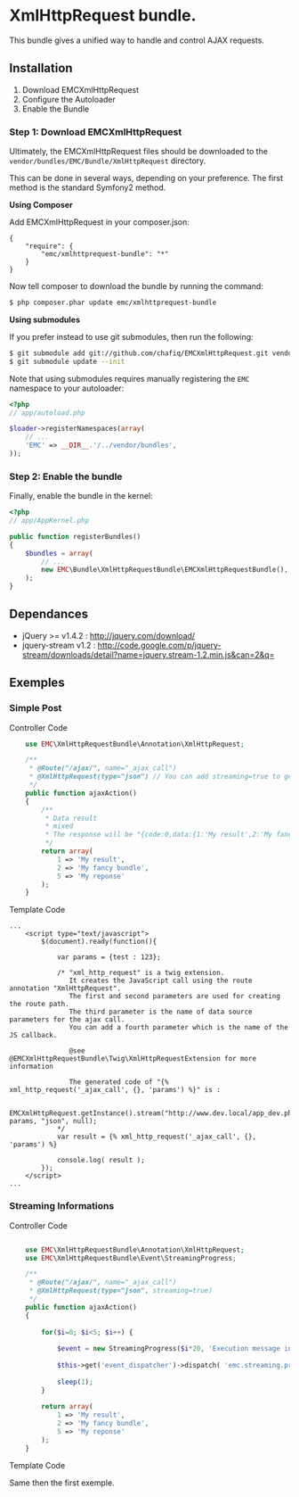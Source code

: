 # XmlHttpRequest bundle.

This bundle gives a unified way to handle and control AJAX requests.

## Installation

1. Download EMCXmlHttpRequest
2. Configure the Autoloader
3. Enable the Bundle

### Step 1: Download EMCXmlHttpRequest

Ultimately, the EMCXmlHttpRequest files should be downloaded to the `vendor/bundles/EMC/Bundle/XmlHttpRequest` directory.

This can be done in several ways, depending on your preference. The first method is the standard Symfony2 method.

**Using Composer**

Add EMCXmlHttpRequest in your composer.json:

```
{
    "require": {
        "emc/xmlhttprequest-bundle": "*"
    }
}
```

Now tell composer to download the bundle by running the command:

``` bash
$ php composer.phar update emc/xmlhttprequest-bundle
```

**Using submodules**

If you prefer instead to use git submodules, then run the following:

``` bash
$ git submodule add git://github.com/chafiq/EMCXmlHttpRequest.git vendor/emc/xmlhttprequest-bundle/EMC/XmlHttpRequestBundle/
$ git submodule update --init
```

Note that using submodules requires manually registering the `EMC` namespace to your autoloader:

``` php
<?php
// app/autoload.php

$loader->registerNamespaces(array(
    // ...
    'EMC' => __DIR__.'/../vendor/bundles',
));
```

### Step 2: Enable the bundle

Finally, enable the bundle in the kernel:

``` php
<?php
// app/AppKernel.php

public function registerBundles()
{
    $bundles = array(
        // ...
        new EMC\Bundle\XmlHttpRequestBundle\EMCXmlHttpRequestBundle(),
    );
}
```

## Dependances

* jQuery >= v1.4.2 : http://jquery.com/download/
* jquery-stream v1.2 : http://code.google.com/p/jquery-stream/downloads/detail?name=jquery.stream-1.2.min.js&can=2&q=

## Exemples

### Simple Post

Controller Code
``` php
    use EMC\XmlHttpRequestBundle\Annotation\XmlHttpRequest;

    /**
     * @Route("/ajax/", name="_ajax_call")
     * @XmlHttpRequest(type="json") // You can add streaming=true to get the streaming mode
     */
    public function ajaxAction()
    {
    	/**
    	 * Data result
    	 * mixed
    	 * The response will be "{code:0,data:{1:'My result',2:'My fancy bundle',5:'My reponse'}}"
    	 */
        return array(
        	1 => 'My result',
        	2 => 'My fancy bundle',
        	5 => 'My reponse'
        );
    }
```

Template Code

``` twig			
...
	<script type="text/javascript">
		$(document).ready(function(){
		
			var params = {test : 123};
			
			/* "xml_http_request" is a twig extension.
			   It creates the JavaScript call using the route annotation "XmlHttpRequest".
			   The first and second parameters are used for creating the route path.
			   The third parameter is the name of data source parameters for the ajax call.
			   You can add a fourth parameter which is the name of the JS callback.
			   
			   @see @EMCXmlHttpRequestBundle\Twig\XmlHttpRequestExtension for more information
			   
			   The generated code of "{% xml_http_request('_ajax_call', {}, 'params') %}" is :
			   
			   EMCXmlHttpRequest.getInstance().stream("http://www.dev.local/app_dev.php/demo/ajax/", params, "json", null);
			*/
			var result = {% xml_http_request('_ajax_call', {}, 'params') %}
			
			console.log( result );
		});
	</script>
...
```

### Streaming Informations


Controller Code
``` php

    use EMC\XmlHttpRequestBundle\Annotation\XmlHttpRequest;
    use EMC\XmlHttpRequestBundle\Event\StreamingProgress;

    /**
     * @Route("/ajax/", name="_ajax_call")
     * @XmlHttpRequest(type="json", streaming=true)
     */
    public function ajaxAction()
    {
    
    	for($i=0; $i<5; $i++) {
    		
    		$event = new StreamingProgress($i*20, 'Execution message info ' . ($i*20) . '% ...');
    		
    		$this->get('event_dispatcher')->dispatch( 'emc.streaming.progress', $event);
    		
    		sleep(1);
    	}
    	
        return array(
        	1 => 'My result',
        	2 => 'My fancy bundle',
        	5 => 'My reponse'
        );
    }
```
Template Code

Same then the first exemple.



